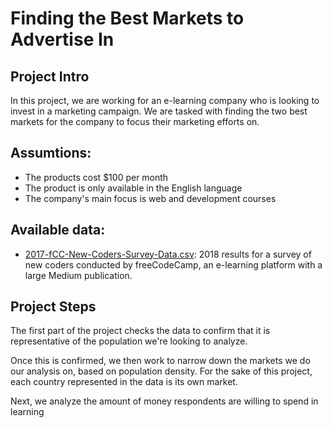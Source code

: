 # Finding the Best Markets to Advertise In

## Project Intro

In this project, we are working for an e-learning company who is looking to invest in a marketing campaign. We are tasked with finding the two best markets for the company to focus their marketing efforts on.

## Assumtions:
- The products cost $100 per month
- The product is only available in the English language
- The company's main focus is web and development courses

## Available data:
- [2017-fCC-New-Coders-Survey-Data.csv](https://github.com/capvkd/portfolio/blob/master/Finding%20the%20Best%20Markets%20to%20Advertise%20In/2017-fCC-New-Coders-Survey-Data.csv): 2018 results for a survey of new coders conducted by freeCodeCamp, an e-learning platform with a large Medium publication.

## Project Steps
The first part of the project checks the data to confirm that it is representative of the population we're looking to analyze.

Once this is confirmed, we then work to narrow down the markets we do our analysis on, based on population density. For the sake of this project, each country represented in the data is its own market.

Next, we analyze the amount of money respondents are willing to spend in learning 
